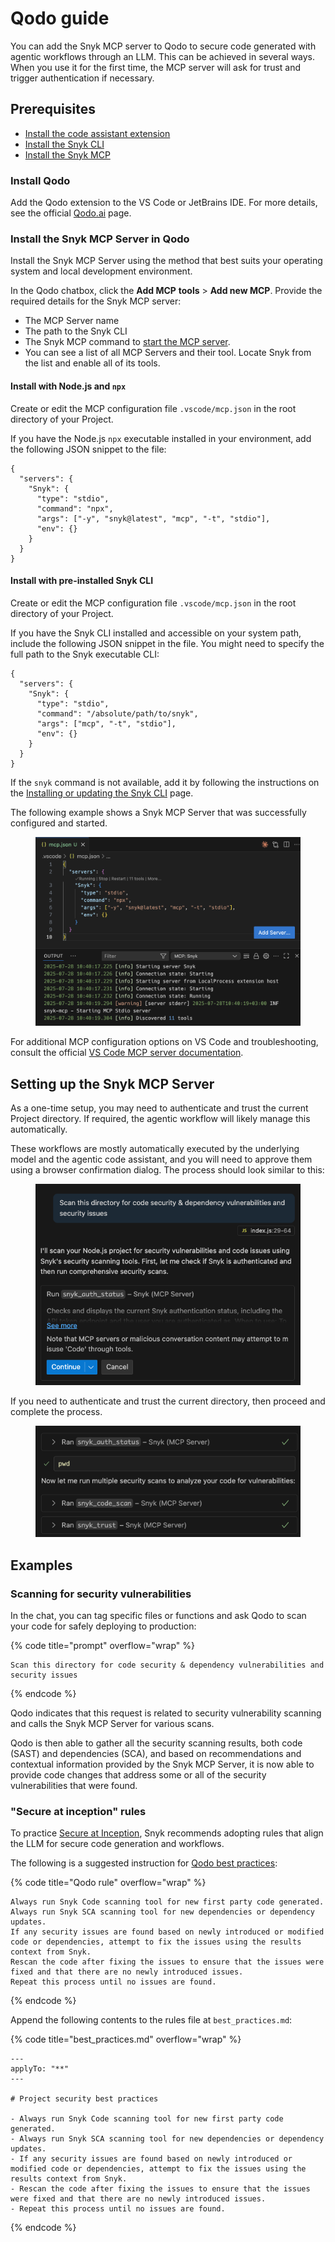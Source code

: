 # Qodo guide

You can add the Snyk MCP server to Qodo to secure code generated with agentic workflows through an LLM. This can be achieved in several ways. When you use it for the first time, the MCP server will ask for trust and trigger authentication if necessary.

## Prerequisites

* [Install the code assistant extension](qodo-guide.md#install-qodo)
* [Install the Snyk CLI](../../../cli-ide-and-ci-cd-integrations/snyk-cli/install-or-update-the-snyk-cli/)
* [Install the Snyk MCP](qodo-guide.md#install-the-snyk-mcp-server-in-qodo)

### Install Qodo

Add the Qodo extension to the VS Code or JetBrains IDE. For more details, see the official [Qodo.ai](https://qodo.ai/) page.

### Install the Snyk MCP Server in Qodo

Install the Snyk MCP Server using the method that best suits your operating system and local development environment.

In the Qodo chatbox, click the **Add MCP** **tools** > **Add new MCP**. Provide the required details for the Snyk MCP server:

* The MCP Server name
* The path to the Snyk CLI
* The Snyk MCP command to [start the MCP server](../snyk-mcp-installation-configuration-and-startup.md#starting-the-snyk-mcp-server).&#x20;
* You can see a list of all MCP Servers and their tool. Locate Snyk from the list and enable all of its tools.

#### Install with Node.js and `npx`

Create or edit the MCP configuration file `.vscode/mcp.json` in the root directory of your Project.

If you have the Node.js `npx` executable installed in your environment, add the following JSON snippet to the file:

```json5
{
  "servers": {
    "Snyk": {
      "type": "stdio",
      "command": "npx",
      "args": ["-y", "snyk@latest", "mcp", "-t", "stdio"],
      "env": {}
    }
  }
}
```

#### Install with pre-installed Snyk CLI

Create or edit the MCP configuration file `.vscode/mcp.json` in the root directory of your Project.

If you have the Snyk CLI installed and accessible on your system path, include the following JSON snippet in the file. You might need to specify the full path to the Snyk executable CLI:

```json5
{
  "servers": {
    "Snyk": {
      "type": "stdio",
      "command": "/absolute/path/to/snyk",
      "args": ["mcp", "-t", "stdio"],
      "env": {}
    }
  }
}
```

If the `snyk` command is not available, add it by following the instructions on the [Installing or updating the Snyk CLI](../../../cli-ide-and-ci-cd-integrations/snyk-cli/install-or-update-the-snyk-cli/) page.&#x20;

The following example shows a Snyk MCP Server that was successfully configured and started.

<figure><img src="../../../.gitbook/assets/image (73).png" alt=""><figcaption></figcaption></figure>

For additional MCP configuration options on VS Code and troubleshooting, consult the official [VS Code MCP server documentation](https://code.visualstudio.com/docs/copilot/chat/mcp-servers).

## Setting up the Snyk MCP Server

As a one-time setup, you may need to authenticate and trust the current Project directory. If required, the agentic workflow will likely manage this automatically.

These workflows are mostly automatically executed by the underlying model and the agentic code assistant, and you will need to approve them using a browser confirmation dialog. The process should look similar to this:

<figure><img src="../../../.gitbook/assets/image (74).png" alt=""><figcaption></figcaption></figure>

If you need to authenticate and trust the current directory, then proceed and complete the process.

<figure><img src="../../../.gitbook/assets/image (75).png" alt=""><figcaption></figcaption></figure>

## Examples

### Scanning for security vulnerabilities

In the chat, you can tag specific files or functions and ask Qodo to scan your code for safely deploying to production:

{% code title="prompt" overflow="wrap" %}
```
Scan this directory for code security & dependency vulnerabilities and security issues
```
{% endcode %}

Qodo indicates that this request is related to security vulnerability scanning and calls the Snyk MCP Server for various scans.

Qodo is then able to gather all the security scanning results, both code (SAST) and dependencies (SCA), and based on recommendations and contextual information provided by the Snyk MCP Server, it is now able to provide code changes that address some or all of the security vulnerabilities that were found.

### "Secure at inception" rules

To practice [Secure at Inception](https://snyk.io/solutions/secure-ai-generated-code/), Snyk recommends adopting rules that align the LLM for secure code generation and workflows.

The following is a suggested instruction for [Qodo best practices](https://docs.qodo.ai/qodo-documentation/qodo-gen/chat/chat-modes/standard-mode/commands/generate-best-practices):

{% code title="Qodo rule" overflow="wrap" %}
```
Always run Snyk Code scanning tool for new first party code generated.
Always run Snyk SCA scanning tool for new dependencies or dependency updates.
If any security issues are found based on newly introduced or modified code or dependencies, attempt to fix the issues using the results context from Snyk.
Rescan the code after fixing the issues to ensure that the issues were fixed and that there are no newly introduced issues.
Repeat this process until no issues are found.
```
{% endcode %}

Append the following contents to the rules file at `best_practices.md`:

{% code title="best_practices.md" overflow="wrap" %}
```
---
applyTo: "**"
---

# Project security best practices

- Always run Snyk Code scanning tool for new first party code generated.
- Always run Snyk SCA scanning tool for new dependencies or dependency updates.
- If any security issues are found based on newly introduced or modified code or dependencies, attempt to fix the issues using the results context from Snyk.
- Rescan the code after fixing the issues to ensure that the issues were fixed and that there are no newly introduced issues.
- Repeat this process until no issues are found.
```
{% endcode %}
